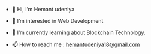 - 👋 Hi, I’m Hemant udeniya
- 👀 I’m interested in Web Development
- 🌱 I’m currently learning about Blockchain Technology.

- 📫 How to reach me : hemantudeniya18@gmail.com

<!---
hemantudeniya18/hemantudeniya18 is a ✨ special ✨ repository because its `README.md` (this file) appears on your GitHub profile.
You can click the Preview link to take a look at your changes.
--->
